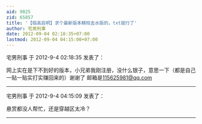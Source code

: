 ```yaml
---
aid: 9025
zid: 65857
title: '【临高启明】求个最新版本精校去水版的，txt就行了'
author: 宅男刑事
date: 2012-09-04 02:18:35+07:00
lastmod: 2012-09-04 04:15:00+07:00
---
```


宅男刑事 于 2012-9-4 02:18:35 发表了：

网上实在是下不到好的版本，小兄弟我刚注册，没什么银子，意思一下（都是自己一贴一贴实打实赚回来的）谢谢了 邮箱是[115625981@qq.com](mailto:115625981@qq.com)

---------

宅男刑事 于 2012-9-4 04:15:09 发表了：

悬赏都没人帮忙，还是穿越区太冷？

---------

